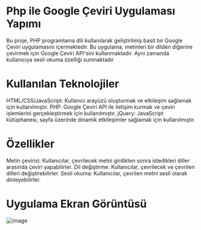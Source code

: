 # Php ile Google Çeviri Uygulaması Yapımı

Bu proje, PHP programlama dili kullanılarak geliştirilmiş basit bir Google Çeviri uygulamasını içermektedir. Bu uygulama, metinleri bir dilden diğerine çevirmek için Google Çeviri API'sini kullanmaktadır. Aynı zamanda kullanıcıya sesli okuma özelliği sunmaktadır

# Kullanılan Teknolojiler

HTML/CSS/JavaScript: Kullanıcı arayüzü oluşturmak ve etkileşim sağlamak için kullanılmıştır.
PHP: Google Çeviri API ile iletişim kurmak ve çeviri işlemlerini gerçekleştirmek için kullanılmıştır.
jQuery: JavaScript kütüphanesi, sayfa üzerinde dinamik etkileşimler sağlamak için kullanılmıştır.

# Özellikler

Metin çevirisi: Kullanıcılar, çevrilecek metni girdikten sonra istedikleri diller arasında çeviri yapabilirler.
Dil değiştirme: Kullanıcılar, çevrilecek ve çevrilen dilleri değiştirebilirler.
Sesli okuma: Kullanıcılar, çevrilen metni sesli olarak dinleyebilirler.

# Uygulama Ekran Görüntüsü

![image](https://github.com/melihcankrz/Php-ile-Google--eviri-Uygulamas--Yap-m-/assets/148056955/942006e0-8872-400c-8cdc-eaa817d4cc87)

